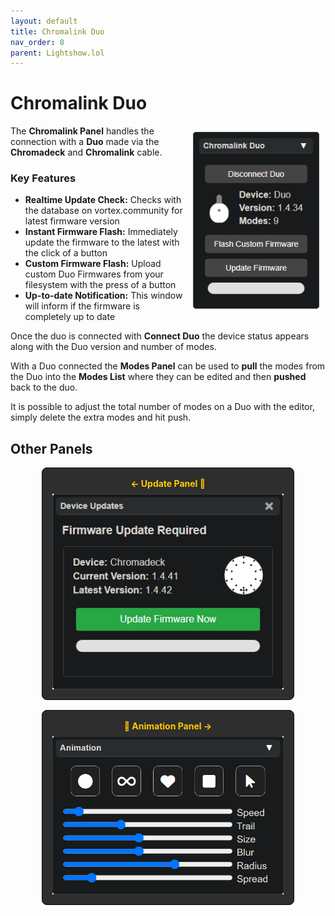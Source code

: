 ```yaml
---
layout: default
title: Chromalink Duo
nav_order: 8
parent: Lightshow.lol
---
```

<style>
  .panel-grid {
    display: grid;
    grid-template-columns: repeat(auto-fit, minmax(200px, 1fr));
    gap: 16px;
    margin: 0 auto;
    max-width: 80%;
    margin-top: 10px;
  }

  .panel-link {
    background-color: #2e2e2e;
    border-radius: 8px;
    text-decoration: none;
    color: #ffffff;
    padding: 16px;
    display: flex;
    flex-direction: column;
    align-items: center;
    transition: transform 0.2s;
    border: 1px solid #080808;
  }

  .panel-link:hover {
    transform: scale(1.02);
  }

  .panel-title {
    margin-bottom: 8px;
    font-weight: bold;
    color: #ffcc00;
  }

  .panel-img {
    max-width: 100%;
  }
</style>
# Chromalink Duo

<img style="float:right;max-width:40%;margin:10px;" src="assets/images/lightshow-lol-chromalink-duo.png">

The **Chromalink Panel** handles the connection with a **Duo** made via the **Chromadeck** and **Chromalink** cable.

### Key Features

- **Realtime Update Check:** Checks with the database on vortex.community for latest firmware version
- **Instant Firmware Flash:** Immediately update the firmware to the latest with the click of a button
- **Custom Firmware Flash:** Upload custom Duo Firmwares from your filesystem with the press of a button
- **Up-to-date Notification:** This window will inform if the firmware is completely up to date

Once the duo is connected with **Connect Duo** the device status appears along with the Duo version and number of modes.

With a Duo connected the **Modes Panel** can be used to **pull** the modes from the Duo into the **Modes List** where they can be edited and then **pushed** back to the duo.

It is possible to adjust the total number of modes on a Duo with the editor, simply delete the extra modes and hit push.

## Other Panels

<div class="panel-grid">
  <a href="lightshow_lol_update_panel.html" class="panel-link">
    <span class="panel-title">← Update Panel 🔗</span>
    <img src="assets/images/lightshow-lol-device-update.png" class="panel-img">
  </a>
  <a href="lightshow_lol_animation.html" class="panel-link">
    <span class="panel-title">🔗 Animation Panel →</span>
    <img src="assets/images/lightshow-lol-animation.png" class="panel-img">
  </a>
</div>

